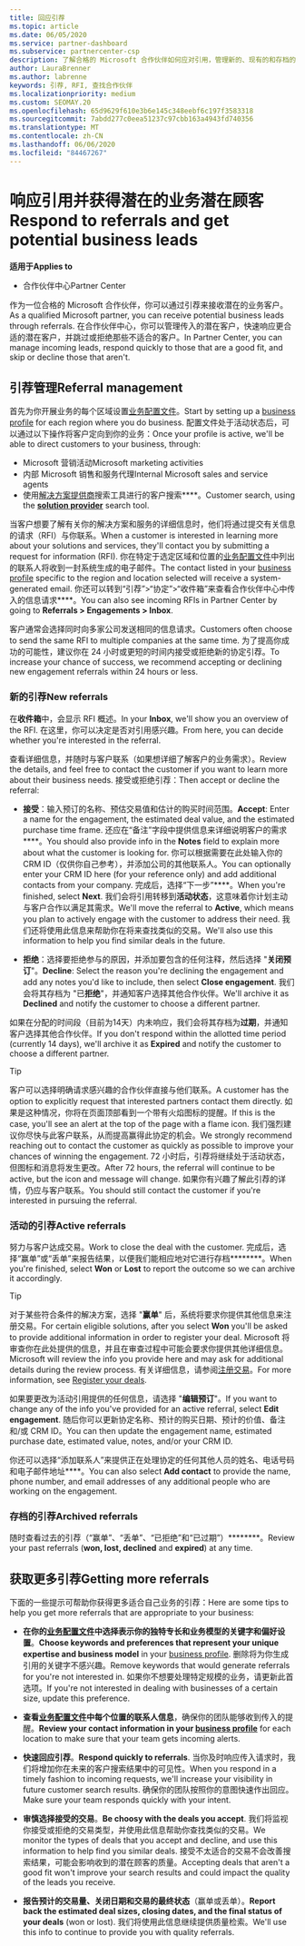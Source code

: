 ```yaml
---
title: 回应引荐
ms.topic: article
ms.date: 06/05/2020
ms.service: partner-dashboard
ms.subservice: partnercenter-csp
description: 了解合格的 Microsoft 合作伙伴如何应对引用，管理新的、现有的和存档的引用，并在将来获取更多的推荐。
author: LauraBrenner
ms.author: labrenne
keywords: 引荐, RFI, 查找合作伙伴
ms.localizationpriority: medium
ms.custom: SEOMAY.20
ms.openlocfilehash: 65d9629f610e3b6e145c348eebf6c197f3583318
ms.sourcegitcommit: 7abdd277c0eea51237c97cbb163a4943fd740356
ms.translationtype: MT
ms.contentlocale: zh-CN
ms.lasthandoff: 06/06/2020
ms.locfileid: "84467267"
---
```

# <a name="respond-to-referrals-and-get-potential-business-leads"></a><span data-ttu-id="49ec8-104">响应引用并获得潜在的业务潜在顾客</span><span class="sxs-lookup"><span data-stu-id="49ec8-104">Respond to referrals and get potential business leads</span></span>

<span data-ttu-id="49ec8-105">**适用于**</span><span class="sxs-lookup"><span data-stu-id="49ec8-105">**Applies to**</span></span>

- <span data-ttu-id="49ec8-106">合作伙伴中心</span><span class="sxs-lookup"><span data-stu-id="49ec8-106">Partner Center</span></span>

<span data-ttu-id="49ec8-107">作为一位合格的 Microsoft 合作伙伴，你可以通过引荐来接收潜在的业务客户。</span><span class="sxs-lookup"><span data-stu-id="49ec8-107">As a qualified Microsoft partner, you can receive potential business leads through referrals.</span></span> <span data-ttu-id="49ec8-108">在合作伙伴中心，你可以管理传入的潜在客户，快速响应更合适的潜在客户，并跳过或拒绝那些不适合的客户。</span><span class="sxs-lookup"><span data-stu-id="49ec8-108">In Partner Center, you can manage incoming leads, respond quickly to those that are a good fit, and skip or decline those that aren't.</span></span> 

## <a name="referral-management"></a><span data-ttu-id="49ec8-109">引荐管理</span><span class="sxs-lookup"><span data-stu-id="49ec8-109">Referral management</span></span>

<span data-ttu-id="49ec8-110">首先为你开展业务的每个区域设置[业务配置文件](create-a-marketing-profile.md)。</span><span class="sxs-lookup"><span data-stu-id="49ec8-110">Start by setting up a [business profile](create-a-marketing-profile.md) for each region where you do business.</span></span> <span data-ttu-id="49ec8-111">配置文件处于活动状态后，可以通过以下操作将客户定向到你的业务：</span><span class="sxs-lookup"><span data-stu-id="49ec8-111">Once your profile is active, we'll be able to direct customers to your business, through:</span></span>

- <span data-ttu-id="49ec8-112">Microsoft 营销活动</span><span class="sxs-lookup"><span data-stu-id="49ec8-112">Microsoft marketing activities</span></span>
- <span data-ttu-id="49ec8-113">内部 Microsoft 销售和服务代理</span><span class="sxs-lookup"><span data-stu-id="49ec8-113">Internal Microsoft sales and service agents</span></span>
- <span data-ttu-id="49ec8-114">使用[解决方案提供商](https://www.microsoft.com/solution-providers/home)搜索工具进行的客户搜索\*\*\*\*。</span><span class="sxs-lookup"><span data-stu-id="49ec8-114">Customer search, using the **[solution provider](https://www.microsoft.com/solution-providers/home)** search tool.</span></span>

<span data-ttu-id="49ec8-115">当客户想要了解有关你的解决方案和服务的详细信息时，他们将通过提交有关信息的请求（RFI）与你联系。</span><span class="sxs-lookup"><span data-stu-id="49ec8-115">When a customer is interested in learning more about your solutions and services, they'll contact you by submitting a request for information (RFI).</span></span> <span data-ttu-id="49ec8-116">你在特定于选定区域和位置的[业务配置文件](create-a-marketing-profile.md)中列出的联系人将收到一封系统生成的电子邮件。</span><span class="sxs-lookup"><span data-stu-id="49ec8-116">The contact listed in your [business profile](create-a-marketing-profile.md) specific to the region and location selected will receive a system-generated email.</span></span> <span data-ttu-id="49ec8-117">你还可以转到“引荐”>“协定”>“收件箱”来查看合作伙伴中心中传入的信息请求\*\*\*\*。</span><span class="sxs-lookup"><span data-stu-id="49ec8-117">You can also see incoming RFIs in Partner Center by going to **Referrals > Engagements > Inbox**.</span></span>

<span data-ttu-id="49ec8-118">客户通常会选择同时向多家公司发送相同的信息请求。</span><span class="sxs-lookup"><span data-stu-id="49ec8-118">Customers often choose to send the same RFI to multiple companies at the same time.</span></span> <span data-ttu-id="49ec8-119">为了提高你成功的可能性，建议你在 24 小时或更短的时间内接受或拒绝新的协定引荐。</span><span class="sxs-lookup"><span data-stu-id="49ec8-119">To increase your chance of success, we recommend accepting or declining new engagement referrals within 24 hours or less.</span></span>

### <a name="new-referrals"></a><span data-ttu-id="49ec8-120">新的引荐</span><span class="sxs-lookup"><span data-stu-id="49ec8-120">New referrals</span></span>

<span data-ttu-id="49ec8-121">在**收件箱**中，会显示 RFI 概述。</span><span class="sxs-lookup"><span data-stu-id="49ec8-121">In your **Inbox**, we'll show you an overview of the RFI.</span></span> <span data-ttu-id="49ec8-122">在这里，你可以决定是否对引用感兴趣。</span><span class="sxs-lookup"><span data-stu-id="49ec8-122">From here, you can decide whether you're interested in the referral.</span></span>

<span data-ttu-id="49ec8-123">查看详细信息，并随时与客户联系（如果想详细了解客户的业务需求）。</span><span class="sxs-lookup"><span data-stu-id="49ec8-123">Review the details, and feel free to contact the customer if you want to learn more about their business needs.</span></span> <span data-ttu-id="49ec8-124">接受或拒绝引荐：</span><span class="sxs-lookup"><span data-stu-id="49ec8-124">Then accept or decline the referral:</span></span>

- <span data-ttu-id="49ec8-125">**接受**：输入预订的名称、预估交易值和估计的购买时间范围。</span><span class="sxs-lookup"><span data-stu-id="49ec8-125">**Accept**: Enter a name for the engagement, the estimated deal value, and the estimated purchase time frame.</span></span> <span data-ttu-id="49ec8-126">还应在“备注”字段中提供信息来详细说明客户的需求\*\*\*\*。</span><span class="sxs-lookup"><span data-stu-id="49ec8-126">You should also provide info in the **Notes** field to explain more about what the customer is looking for.</span></span> <span data-ttu-id="49ec8-127">你可以根据需要在此处输入你的 CRM ID（仅供你自己参考），并添加公司的其他联系人。</span><span class="sxs-lookup"><span data-stu-id="49ec8-127">You can optionally enter your CRM ID here (for your reference only) and add additional contacts from your company.</span></span> <span data-ttu-id="49ec8-128">完成后，选择“下一步”\*\*\*\*。</span><span class="sxs-lookup"><span data-stu-id="49ec8-128">When you're finished, select **Next**.</span></span> <span data-ttu-id="49ec8-129">我们会将引用转移到**活动状态**，这意味着你计划主动与客户合作以满足其需求。</span><span class="sxs-lookup"><span data-stu-id="49ec8-129">We'll move the referral to **Active**, which means you plan to actively engage with the customer to address their need.</span></span> <span data-ttu-id="49ec8-130">我们还将使用此信息来帮助你在将来查找类似的交易。</span><span class="sxs-lookup"><span data-stu-id="49ec8-130">We'll also use this information to help you find similar deals in the future.</span></span>

- <span data-ttu-id="49ec8-131">**拒绝**：选择要拒绝参与的原因，并添加要包含的任何注释，然后选择 "**关闭预订**"。</span><span class="sxs-lookup"><span data-stu-id="49ec8-131">**Decline**: Select the reason you're declining the engagement and add any notes you'd like to include, then select **Close engagement**.</span></span> <span data-ttu-id="49ec8-132">我们会将其存档为 "已**拒绝**"，并通知客户选择其他合作伙伴。</span><span class="sxs-lookup"><span data-stu-id="49ec8-132">We'll archive it as **Declined** and notify the customer to choose a different partner.</span></span>

<span data-ttu-id="49ec8-133">如果在分配的时间段（目前为14天）内未响应，我们会将其存档为**过期**，并通知客户选择其他合作伙伴。</span><span class="sxs-lookup"><span data-stu-id="49ec8-133">If you don't respond within the allotted time period (currently 14 days), we'll archive it as **Expired** and notify the customer to choose a different partner.</span></span>

> [!TIP]
> <span data-ttu-id="49ec8-134">客户可以选择明确请求感兴趣的合作伙伴直接与他们联系。</span><span class="sxs-lookup"><span data-stu-id="49ec8-134">A customer has the option to explicitly request that interested partners contact them directly.</span></span> <span data-ttu-id="49ec8-135">如果是这种情况，你将在页面顶部看到一个带有火焰图标的提醒。</span><span class="sxs-lookup"><span data-stu-id="49ec8-135">If this is the case, you'll see an alert at the top of the page with a flame icon.</span></span> <span data-ttu-id="49ec8-136">我们强烈建议你尽快与此客户联系，从而提高赢得此协定的机会。</span><span class="sxs-lookup"><span data-stu-id="49ec8-136">We strongly recommend reaching out to contact the customer as quickly as possible to improve your chances of winning the engagement.</span></span> <span data-ttu-id="49ec8-137">72 小时后，引荐将继续处于活动状态，但图标和消息将发生更改。</span><span class="sxs-lookup"><span data-stu-id="49ec8-137">After 72 hours, the referral will continue to be active, but the icon and message will change.</span></span> <span data-ttu-id="49ec8-138">如果你有兴趣了解此引荐的详情，仍应与客户联系。</span><span class="sxs-lookup"><span data-stu-id="49ec8-138">You should still contact the customer if you're interested in pursuing the referral.</span></span>

### <a name="active-referrals"></a><span data-ttu-id="49ec8-139">活动的引荐</span><span class="sxs-lookup"><span data-stu-id="49ec8-139">Active referrals</span></span>

<span data-ttu-id="49ec8-140">努力与客户达成交易。</span><span class="sxs-lookup"><span data-stu-id="49ec8-140">Work to close the deal with the customer.</span></span> <span data-ttu-id="49ec8-141">完成后，选择“赢单”或“丢单”来报告结果，以便我们能相应地对它进行存档\*\*\*\*\*\*\*\*。</span><span class="sxs-lookup"><span data-stu-id="49ec8-141">When you're finished, select **Won** or **Lost** to report the outcome so we can archive it accordingly.</span></span>

> [!TIP]
> <span data-ttu-id="49ec8-142">对于某些符合条件的解决方案，选择 "**赢单**" 后，系统将要求你提供其他信息来注册交易。</span><span class="sxs-lookup"><span data-stu-id="49ec8-142">For certain eligible solutions, after you select **Won** you'll be asked to provide additional information in order to register your deal.</span></span> <span data-ttu-id="49ec8-143">Microsoft 将审查你在此处提供的信息，并且在审查过程中可能会要求你提供其他详细信息。</span><span class="sxs-lookup"><span data-stu-id="49ec8-143">Microsoft will review the info you provide here and may ask for additional details during the review process.</span></span> <span data-ttu-id="49ec8-144">有关详细信息，请参阅[注册交易](register-deals.md)。</span><span class="sxs-lookup"><span data-stu-id="49ec8-144">For more information, see [Register your deals](register-deals.md).</span></span>

<span data-ttu-id="49ec8-145">如果要更改为活动引用提供的任何信息，请选择 "**编辑预订**"。</span><span class="sxs-lookup"><span data-stu-id="49ec8-145">If you want to change any of the info you've provided for an active referral, select **Edit engagement**.</span></span> <span data-ttu-id="49ec8-146">随后你可以更新协定名称、预计的购买日期、预计的价值、备注和/或 CRM ID。</span><span class="sxs-lookup"><span data-stu-id="49ec8-146">You can then update the engagement name, estimated purchase date, estimated value, notes, and/or your CRM ID.</span></span>

<span data-ttu-id="49ec8-147">你还可以选择“添加联系人”来提供正在处理协定的任何其他人员的姓名、电话号码和电子邮件地址\*\*\*\*。</span><span class="sxs-lookup"><span data-stu-id="49ec8-147">You can also select **Add contact** to provide the name, phone number, and email addresses of any additional people who are working on the engagement.</span></span>


### <a name="archived-referrals"></a><span data-ttu-id="49ec8-148">存档的引荐</span><span class="sxs-lookup"><span data-stu-id="49ec8-148">Archived referrals</span></span>

<span data-ttu-id="49ec8-149">随时查看过去的引荐（“赢单”、“丢单”、“已拒绝”和“已过期”）\*\*\*\*\*\*\*\*。</span><span class="sxs-lookup"><span data-stu-id="49ec8-149">Review your past referrals (**won, lost, declined** and **expired**) at any time.</span></span> 

## <a name="getting-more-referrals"></a><span data-ttu-id="49ec8-150">获取更多引荐</span><span class="sxs-lookup"><span data-stu-id="49ec8-150">Getting more referrals</span></span>

<span data-ttu-id="49ec8-151">下面的一些提示可帮助你获得更多适合自己业务的引荐：</span><span class="sxs-lookup"><span data-stu-id="49ec8-151">Here are some tips to help you get more referrals that are appropriate to your business:</span></span>

- <span data-ttu-id="49ec8-152">**在你的[业务配置文件](create-a-marketing-profile.md)中选择表示你的独特专长和业务模型的关键字和偏好设置**。</span><span class="sxs-lookup"><span data-stu-id="49ec8-152">**Choose keywords and preferences that represent your unique expertise and business model** in your [business profile](create-a-marketing-profile.md).</span></span> <span data-ttu-id="49ec8-153">删除将为你生成引用的关键字不感兴趣。</span><span class="sxs-lookup"><span data-stu-id="49ec8-153">Remove keywords that would generate referrals for you're not interested in.</span></span> <span data-ttu-id="49ec8-154">如果你不想要处理特定规模的业务，请更新此首选项。</span><span class="sxs-lookup"><span data-stu-id="49ec8-154">If you're not interested in dealing with businesses of a certain size, update this preference.</span></span>

- <span data-ttu-id="49ec8-155">**查看[业务配置文件](create-a-marketing-profile.md)中每个位置的联系人信息**，确保你的团队能够收到传入的提醒。</span><span class="sxs-lookup"><span data-stu-id="49ec8-155">**Review your contact information in your [business profile](create-a-marketing-profile.md)** for each location to make sure that your team gets incoming alerts.</span></span>

- <span data-ttu-id="49ec8-156">**快速回应引荐**。</span><span class="sxs-lookup"><span data-stu-id="49ec8-156">**Respond quickly to referrals**.</span></span> <span data-ttu-id="49ec8-157">当你及时响应传入请求时，我们将增加你在未来的客户搜索结果中的可见性。</span><span class="sxs-lookup"><span data-stu-id="49ec8-157">When you respond in a timely fashion to incoming requests, we'll increase your visibility in future customer search results.</span></span> <span data-ttu-id="49ec8-158">确保你的团队按照你的意图快速作出回应。</span><span class="sxs-lookup"><span data-stu-id="49ec8-158">Make sure your team responds quickly with your intent.</span></span>

- <span data-ttu-id="49ec8-159">**审慎选择接受的交易**。</span><span class="sxs-lookup"><span data-stu-id="49ec8-159">**Be choosy with the deals you accept**.</span></span> <span data-ttu-id="49ec8-160">我们将监视你接受或拒绝的交易类型，并使用此信息帮助你查找类似的交易。</span><span class="sxs-lookup"><span data-stu-id="49ec8-160">We monitor the types of deals that you accept and decline, and use this information to help find you similar deals.</span></span> <span data-ttu-id="49ec8-161">接受不太适合的交易不会改善搜索结果，可能会影响收到的潜在顾客的质量。</span><span class="sxs-lookup"><span data-stu-id="49ec8-161">Accepting deals that aren't a good fit won't improve your search results and could impact the quality of the leads you receive.</span></span>

- <span data-ttu-id="49ec8-162">**报告预计的交易量、关闭日期和交易的最终状态**（赢单或丢单）。</span><span class="sxs-lookup"><span data-stu-id="49ec8-162">**Report back the estimated deal sizes, closing dates, and the final status of your deals** (won or lost).</span></span> <span data-ttu-id="49ec8-163">我们将使用此信息继续提供质量检索。</span><span class="sxs-lookup"><span data-stu-id="49ec8-163">We'll use this info to continue to provide you with quality referrals.</span></span>

